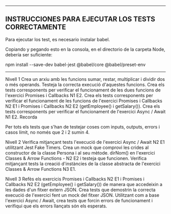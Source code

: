 -------------------------------------------
INSTRUCCIONES PARA EJECUTAR LOS TESTS CORRECTAMENTE
-------------------------------------------

Para ejecutar los test, es necesario instalar babel.

Copiando y pegando esto en la consola, en el directorio de la carpeta Node, debería ser suficiente:

npm install --save-dev babel-jest @babel/core @babel/preset-env

-------------------------------------------


Nivell 1
Crea un arxiu amb les funcions sumar, restar, multiplicar i dividir dos o més operands. Testeja la correcta execució d'aquestes funcions.
Crea els tests corresponents per verificar el funcionament de les dues funcions de l'exercici Promises i Callbacks N1 E2.
Crea els tests corresponents per verificar el funcionament de les funcions de l'exercici Promises i Callbacks N2 E1 i Promises i Callbacks N2 E2 (getEmployee() i getSalary()).
Crea els tests corresponents per verificar el funcionament de l'exercici Async / Await N1 E2.
 Recorda

Per tots els tests que s'han de testejar coses com inputs, outputs, errors i casos límit, no només que 2 i 2 sumin 4.


Nivell 2
Verifica mitjançant tests l'execució de l'exercici Async / Await N2 E1 utilitzant Jest Fake Timers.
Crea un mock que comprovi les crides al constructor de la classe Persona i al seu mètode. dirNom() en l'exercici Classes & Arrow Functions - N2 E2 i testeja que funcionen.
Verifica mitjançant tests la creació d'instàncies de la classe abstracta de l'exercici Classes & Arrow Functions N3 E1.

Nivell 3
Refès els exercicis Promises i Callbacks N2 E1 i Promises i Callbacks N2 E2 (getEmployee() i getSalary()) de manera que accedeixin a les dades d'un fitxer extern JSON. Crea tests que demostrin la correcta execució de l'exercici fent un mock del fitxer JSON.
Utilitzant com a base l'exercici Async / Await, crea tests que forcin errors de funcionament i verifiqui que els errors llançats són els esperats.